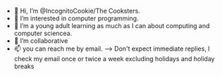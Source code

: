 - 👋 Hi, I’m @IncognitoCookie/The Cooksters.
- 👀 I’m interested in computer programming.
- 🌱 I’m a young adult learning as much as I can about computing and computer sciencea.
- 💞️ I’m collaborative
- 📫 you can reach me by email.
  --> Don't expect immediate replies, I check my email once or twice a week excluding holidays and holiday breaks

<!---
IncognitoCookie/IncognitoCookie is a ✨ special ✨ repository because its `README.md` (this file) appears on your GitHub profile.
You can click the Preview link to take a look at your changes.
--->
